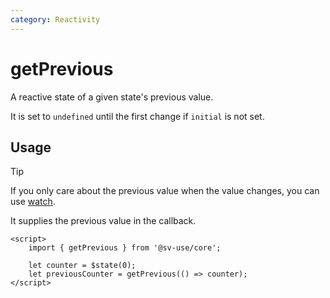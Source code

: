 ```yaml
---
category: Reactivity
---
```


# getPrevious

A reactive state of a given state's previous value.

It is set to `undefined` until the first change if `initial` is not set.

## Usage

> [!TIP]
> If you only care about the previous value when the value changes, you can use [watch](/sv-use/docs/core/lifecycle/watch).  
>  
> It supplies the previous value in the callback.

```svelte
<script>
	import { getPrevious } from '@sv-use/core';

	let counter = $state(0);
	let previousCounter = getPrevious(() => counter);
</script>
```

